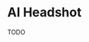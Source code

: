 # AI Headshot

<!--
https://www.fotor.com/features/ai-headshot-generator | https://fotor.com/avatar/create
https://www.tryitonai.com
https://www.headshotpro.com
https://www.dreamwave.ai/ai-headshots
https://www.aragon.ai

https://github.com/emintatli/ai-headshot-generator
https://github.com/TechInnovatorAI/headshots-ai
https://github.com/jrarcher17/headshots-ai
https://github.com/lucky-elsa/headshot-ai

https://fal.ai/models/fal-ai/flux-lora-general-training
-->

TODO
